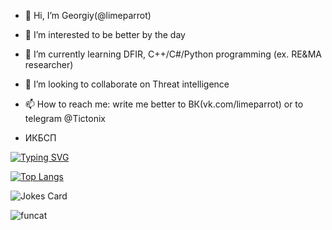 - 👋 Hi, I’m Georgiy(@limeparrot)
- 👀 I’m interested to be better by the day
- 🌱 I’m currently learning DFIR, C++/C#/Python programming (ex. RE&MA researcher)
- 💞️ I’m looking to collaborate on Threat intelligence
- 📫 How to reach me: write me better to ВК(vk.com/limeparrot) or to telegram @Tictonix

- ИКБСП
<!---
limeparrot/limeparrot is a ✨ special ✨ repository because its `README.md` (this file) appears on your GitHub profile.
You can click the Preview link to take a look at your changes.
--->
[![Typing SVG](https://readme-typing-svg.herokuapp.com?color=%2336BCF7&lines=Computer+science+student)](https://git.io/typing-svg)

[![Top Langs](https://github-readme-stats.vercel.app/api/top-langs/?username=limeparrot&layout=compact)](https://github.com/anuraghazra/github-readme-stats)

![Jokes Card](https://readme-jokes.vercel.app/api)

![funcat](https://c.tenor.com/nXJoXzdpDzoAAAAd/tenor.gif)



